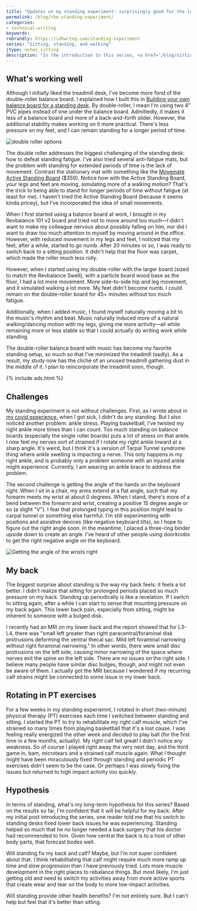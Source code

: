 ```yaml
---
title: "Updates on my standing experiment: surprisingly good for the lower back"
permalink: /blog/the-standing-experiment/
categories:
- technical-writing
keywords:
rebrandly: https://idbwrtng.com/standing-experiment
series: "Sitting, standing, and walking"
jtype: notes_sitting
description: "In the introduction to this series, <a href='/blog/sitting-standing-walking-introduction/'>Sitting, standing, and walking</a>, I explained a few experiments I've been trying, including treadmill desks, balance boards, and yoga balls. I'm trying to switch between sitting and standing more frequently while working at the computer. In this post, I'll provide some updates on how the experiment is going and what I've learned so far."
---
```


## What's working well

Although I initially liked the treadmill desk, I've become more fond of the double-roller balance board. I explained how I built this in [Building your own balance board for a standing desk](/blog/build-your-own-standing-desk-standing-office/). By double-roller, I mean I'm using two 4" PVC pipes instead of one under the balance board. Admittedly, it makes it less of a balance board and more of a back-and-forth slider. However, the additional stability makes working on it more practical. There's less pressure on my feet, and I can remain standing for a longer period of time.

<img style="max-width: 500px" src="https://s3.us-west-1.wasabisys.com/idbwmedia.com/images/balance-board-double-roller-dalle.png" alt="double roller options" />

The double roller addresses the biggest challenging of the standing desk: how to defeat standing fatigue. I've also tried several anti-fatigue mats, but the problem with standing for extended periods of time is the lack of movement. Contrast the stationary mat with something like the [Movemate Active Standing Board](https://www.letsmovemate.com/en-us/products/movemate-active-standing-board) ($359). Notice how with the Active Standing Board, your legs and feet are moving, simulating more of a walking motion? That's the trick to being able to stand for longer periods of time without fatigue (at least for me). I haven't tried the Active Standing Board (because it seems kinda pricey), but I've incorporated the idea of small movements.

When I first started using a balance board at work, I brought in my Revbalance 101 v2 board and tried not to move around too much&mdash;I didn't want to make my colleague nervous about possibly falling on him, nor did I want to draw too much attention to myself by moving around in the office. However, with reduced movement in my legs and feet, I noticed that my feet, after a while, started to go numb. After 20 minutes or so, I was ready to switch back to a sitting position. It didn't help that the floor was carpet, which made the roller much less rolly.

However, when I started using my double-roller with the larger board (sized to match the Revbalance Swell), with a particle board wood base as the floor, I had a lot more movement. More side-to-side hip and leg movement, and it simulated walking a lot more. My feet didn't become numb. I could remain on the double-roller board for 45+ minutes without too much fatigue.

Additionally, when I added music, I found myself naturally moving a bit to the music's rhythm and beat. Music naturally induced more of a natural walking/dancing motion with my legs, giving me more activity&mdash;all while remaining more or less stable so that I could actually do writing work while standing.

The double-roller balance board with music has become my favorite standing setup, so much so that I've minimized the treadmill (sadly). As a result, my study now has the cliché of an unused treadmill gathering dust in the middle of it. I plan to reincorporate the treadmill soon, though.

{% include ads.html %}

## Challenges

My standing experiment is not without challenges. First, as I wrote about in [my covid experience](/blog/omicron-symptoms-experience/), when I got sick, I didn't do any standing. But I also noticed another problem: ankle stress. Playing basketball, I've twisted my right ankle more times than I can count. Too much standing on balance boards (especially the single roller boards) puts a lot of stress on that ankle. I now feel my nerves sort of strained if I rotate my right ankle inward at a sharp angle. It's weird, but I think it's a version of Tarpal Tunnel syndrome thing where ankle swelling is impacting a nerve. This only happens in my right ankle, and is probably only a problem someone with an injured ankle might experience. Currently, I am wearing an ankle brace to address the problem.

The second challenge is getting the angle of the hands on the keyboard right. When I sit in a chair, my arms extend at a flat angle, such that my forearm meets my wrist at about 0 degrees. When I stand, there's more of a bend between the forearm and wrist, creating a positive 15 degree angle or so (a slight "V"). I fear that prolonged typing in this position might lead to carpal tunnel or something else harmful. I'm still experimenting with positions and assistive devices (like negative keyboard tilts), so I hope to figure out the right angle soon. In the meantime, I placed a three-ring binder upside down to create an angle. I've heard of other people using doorknobs to get the right negative angle on the keyboard.

<img style="max-width: 500px" src="https://s3.us-west-1.wasabisys.com/idbwmedia.com/images/angle-of-hands-dalle.png" alt="Getting the angle of the wrists right" />

## My back

The biggest surprise about standing is the way my back feels: it feels a lot better. I didn't realize that sitting for prolonged periods placed so much pressure on my back. Standing up periodically is like a revelation. If I switch to sitting again, after a while I can start to sense that mounting pressure on my back again. This lower back pain, especially from sitting, might be inherent to someone with a bulged disk. 

I recently had an MRI on my lower back and the report showed that for L3-L4, there was "small left greater than right paracentral/foraminal disk protrusions deforming the ventral thecal sac. Mild left foraminal narrowing without right foraminal narrowing." In other words, there were small disc protrusions on the left side, causing minor narrowing of the space where nerves exit the spine on the left side. There are no issues on the right side. I believe many people have similar disc bulges, though, and might not even be aware of them. I actually got the MRI because I wondered if my recurring calf strains might be connected to some issue in my lower back.

## Rotating in PT exercises

For a few weeks in my standing experiemnt, I rotated in short (two-minute) physical therapy (PT) exercises each time I switched between standing and sitting. I started the PT to try to rehabilitate my right calf muscle, which I've strained so many times from playing basketball that it's a lost cause. I was feeling really energized the other week and decided to play ball (for the first time in a few months, actually). My right calf felt great! I didn't notice any weakness. So of course I played right away the very next day, and the third game in, bam, microtears and a strained calf muscle again. What I thought might have been miraculously fixed through standing and periodic PT exercises didn't seem to be the case. Or perhaps I was slowly fixing the issues but returned to high impact activity too quickly.

## Hypothesis

In terms of standing, what's my long-term hypothesis for this series? Based on the results so far, I'm confident that it will be helpful for my back. After my initial post introducing the series, one reader told me that his switch to standing desks fixed lower back issues he was experiencing. Standing helped so much that he no longer needed a back surgery that his doctor had recommended to him. Given how central the back is to a host of other body parts, that forecast bodes well.

Will standing fix my back and calf? Maybe, but I'm not super confident about that. I think rehabilitating that calf might require much more ramp up time and slow progression than I have previously tried. Lots more muscle development in the right places to rebalance things. But most likely, I'm just getting old and need to switch my activities away from more active sports that create wear and tear on the body to more low-impact activities.

Will standing provide other health benefits? I'm not entirely sure. But I can't help but feel that it's better than sitting.